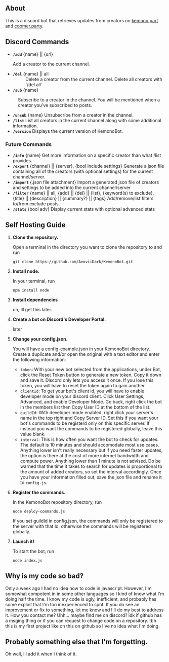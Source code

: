 ## About
This is a discord bot that retrieves updates from creators on [kemono.part](https://kemono.su) and [coomer.party](https://coomer.su). 

## Discord Commands
- **`/add`** {name} || {url}
   <dl>Add a creator to the current channel.</dl>
- **`/del`** {name} || all
   <dd>Delete a creator from the current channel. Delete all creators with `/del all`</dd>
- **`/sub`** {name}
<dl>
   <dd>Subscribe to a creator in the channel. You will be mentioned when a creator you've subscribed to posts.</dd>

- **`/unsub`** {name}
   Unsubscribe from a creator in the channel.
- **`/list`** 
   List all creators in the current channel along with some additional information.
- **`/version`**
   Displays the current version of KemonoBot.
### Future Commands
- **`/info`** {name}
   Get more information on a specific creator than what /list provides.
- **`/export`** {channel} || {server}, {bool include settings}
   Generate a json file containing all of the creators (with optional settings) for the current channel/server.
- **`/import`** {.json file attachment}
   Import a generated json file of creators and settings to be added into the current channel/server
- **`/filter`** {name} || all, {add} || {del} || {list}, {keyword(s) to exclude}, {title} || {description} || {summary?} || {tags}
   Add/remove/list filters to/from exclude posts.
- **`/stats`** {bool adv}
   Display current stats with optional advanced stats

## Self Hosting Guide
1. **Clone the repository.**

   Open a terminal in the directory you want to clone the repository to and run 
   ```
   git clone https://github.com/AeoviiDark/KemonoBot.git
   ```

2. **Install node.**

   In your terminal, run 
   ```
   npm install node
   ```

3. **Install dependencies**

   uh, Ill get this later.

4. **Create a bot on Discord's Developer Portal.**

   later

5. **Change your config.json.**

   You will have a config-example.json in your KemonoBot directory. Create a duplicate and/or open the original with a text editor and enter the following information:
   - `token`: With your new bot selected from the applications, under Bot, click the Reset Token button to generate a new token. Copy it down and save it. Discord only lets you access it once. If you lose this token, you will have to reset the token again to gain another.
   - `clientId`: To get your bot's client id, you will have to enable developer mode on your discord client. Click User Settings, Advanced, and enable Developer Mode. Go back, right click the bot in the members list then Copy User ID at the bottom of the list. 
   - `guildId`:  With developer mode enabled, right click your server's name in the top right and Copy Server ID. Set this if you want your bot's commands to be registerd only on this specific server. If instead you want the commands to be registered globally, leave this value blank.
   - `interval`: This is how often you want the bot to check for updates. The default is 10 minutes and should accomodate most use cases. Anything lower isn't really necessary but if you need faster updates, the option is there at the cost of more internet bandwidth and compute power. Anything lower than 1 minute is not advised. Do be warned that the time it takes to search for updates is proportional to the amount of added creators, so set the interval accordingly. 
   Once you have your information filled out, save the json file and rename it to `config.js`.

6. **Register the commands.**

   In the KemonoBot repository directory, run 
   ```
   node deploy-commands.js
   ```
   If you set guildId in config.json, the commands will only be registered to the server with that Id, otherwise the commands will be registered globally.

7. **Launch it!**

   To start the bot, run
   ```
   node index.js
   ``` 

## Why is my code so bad?

   Only a week ago I had no idea how to code in javascript. However, I'm somewhat compotent in in some other languages so I kind of know what I'm doing half the time. I know my code is ugly, inefficient, and probably has some exploit that I'm too inexperienced to spot. If you do see an improvement or fix to something, let me know and I'll do my best to address it. How you contact me? Uhh... maybe find me on discord? idk if github has a msging thing or if you can request to change code on a repository. tbh this is my first project like on this on github so I've no idea what I'm doing. 

## Probably something else that I'm forgetting.

   Oh well, Ill add it when I think of it.